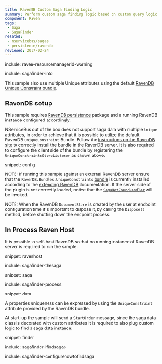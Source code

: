 ```yaml
---
title: RavenDB Custom Saga Finding Logic
summary: Perform custom saga finding logic based on custom query logic when the Saga storage is RavenDB and how to use multiple Unique attributes.
component: Raven
tags:
 - Saga
 - SagaFinder
related:
 - nservicebus/sagas
 - persistence/ravendb
reviewed: 2017-02-24
---
```


include: raven-resourcemanagerid-warning

include: sagafinder-into

This sample also use multiple Unique attributes using the default [RavenDB Unique Constraint bundle](https://ravendb.net/docs/search/latest/csharp?searchTerm=extending%20bundles%20unique-constraints).


## RavenDB setup

This sample requires [RavenDB persistence](/persistence/ravendb/) package and a running RavenDB instance configured accordingly.

NServiceBus out of the box does not support saga data with multiple `Unique` attributes, in order to achieve that it is possible to utilize the default RavenDB `UniqueConstraint` Bundle. Follow the [instructions on the RavenDB site](https://ravendb.net/docs/search/latest/csharp?searchTerm=extending%20bundles%20unique-constraints) to correctly install the bundle in the RavenDB server. It is also required to configure the client side of the bundle by registering the `UniqueConstraintsStoreListener` as shown above.

snippet: config

NOTE: If running this sample against an external RavenDB server ensure that the `RavenDB.Bundles.UniqueConstraints` [bundle](https://ravendb.net/docs/search/latest/csharp?searchTerm=extending%20bundles%20unique-constraints) is currently installed according to the [extending RavenDB](https://ravendb.net/docs/search/latest/csharp?searchTerm=server%20extending%20plugins) documentation. If the server side of the plugin is not correctly loaded, notice that the [`SagaNotFoundHandler`](/nservicebus/sagas/saga-not-found.md) will be invoked.

NOTE: When the RavenDB `DocumentStore` is created by the user at endpoint configuration time it's important to dispose it, by calling the `Dispose()` method, before shutting down the endpoint process.

## In Process Raven Host

It is possible to self-host RavenDB so that no running instance of RavenDB server is required to run the sample.

snippet: ravenhost


include: sagafinder-thesaga


snippet: saga


include: sagafinder-process

snippet: data

A properties uniqueness can be expressed by using the `UniqueConstraint` attribute provided by the RavenDB bundle.

At start-up the sample will send a `StartOrder` message, since the saga data class is decorated with custom attributes it is required to also plug custom logic to find a saga data instance:

snippet: finder


include: sagafinder-ifindsagas

include: sagafinder-configurehowtofindsaga
